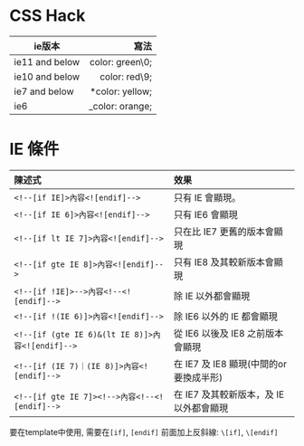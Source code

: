 CSS Hack
========
|  ie版本         |  寫法            |
|-----------------|-----------------:|
|  ie11 and below |  color: green\0; |
|  ie10 and below |  color: red\9;   |
|  ie7  and below | *color: yellow;  |
|  ie6            | _color: orange;  |


IE 條件
=======

| 陳述式                                          | 效果                                    |
|:-------------                                   |:----------------------------------------|
| `<!--[if IE]>內容<![endif]-->`                  | 只有 IE 會顯現。                        |
| `<!--[if IE 6]>內容<![endif]-->`                | 只有 IE6 會顯現                         |
| `<!--[if lt IE 7]>內容<![endif]-->`             | 只在比 IE7 更舊的版本會顯現             |
| `<!--[if gte IE 8]>內容<![endif]-->`            | 只有 IE8 及其較新版本會顯現             |
| `<!--[if !IE]>-->內容<!--<![endif]-->`          | 除 IE 以外都會顯現                      |
| `<!--[if !(IE 6)]>內容<![endif]-->`             | 除 IE6 以外的 IE 都會顯現               |
| `<!--[if (gte IE 6)&(lt IE 8)]>內容<![endif]-->`| 從 IE6 以後及 IE8 之前版本會顯現        |
| `<!--[if (IE 7)｜(IE 8)]>內容<![endif]-->`      | 在 IE7 及 IE8 顯現(中間的or要換成半形)  |
| `<!--[if gte IE 7]><!-->內容<!--<![endif]-->`   | 在 IE7 及其較新版本，及 IE 以外都會顯現 |

要在template中使用, 需要在`[if]`, `[endif]` 前面加上反斜線: `\[if]`, `\[endif]`
